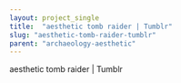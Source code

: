 ```yaml
---
layout: project_single
title:  "aesthetic tomb raider | Tumblr"
slug: "aesthetic-tomb-raider-tumblr"
parent: "archaeology-aesthetic"
---
```

aesthetic tomb raider | Tumblr